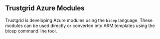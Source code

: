 ## Trustgrid Azure Modules

Trustgrid is developing Azure modules using the `bicep` language.  These modules can be used directly or converted into ARM templates using the bicep command line tool.